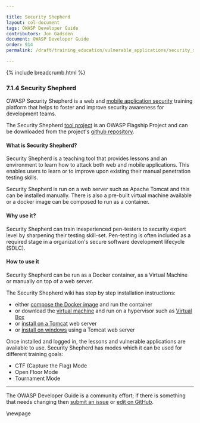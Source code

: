 ```yaml
---

title: Security Shepherd
layout: col-document
tags: OWASP Developer Guide
contributors: Jon Gadsden
document: OWASP Developer Guide
order: 914
permalink: /draft/training_education/vulnerable_applications/security_shepherd/

---
```


{% include breadcrumb.html %}

### 7.1.4 Security Shepherd

OWASP Security Shepherd is a web and [mobile application security][csmas] training platform
that helps to foster and improve security awareness for development teams.

The Security Shepherd [tool project][sec-shep] is an OWASP Flagship Project
and can be downloaded from the project's [github repository][sec-shep-repo].

#### What is Security Shepherd?

Security Shepherd is a teaching tool that provides lessons and an environment
to learn how to attack both web and mobile applications.
This enables users to learn or to improve upon existing their manual penetration testing skills.

Security Shepherd is run on a web server such as Apache Tomcat and this can be installed manually.
There is also a pre-built virtual machine available or a docker image can be composed to run as a container.

#### Why use it?

Security Shepherd can train inexperienced pen-testers to security expert level by sharpening their testing skill-set.
Pen-testing is often included as a required stage in a organization's secure software development lifecycle (SDLC).

#### How to use it

Security Shepherd can be run as a Docker container, as a Virtual Machine or manually on top of a web server.

The Security Shepherd wiki has step by step installation instructions:

* either [compose the Docker image][sec-shep-docker] and run the container
* or download the [virtual machine][sec-shep-vm] and run on a hypervisor such as [Virtual Box][vbox]
* or [install on a Tomcat][sec-shep-tomcat] web server
* or [install on windows][sec-shep-windows] using a Tomcat web server

Once installed and logged in, the lessons and vulnerable applications are available to use.
Security Shepherd has modes which it can be used for different training goals:

* CTF (Capture the Flag) Mode
* Open Floor Mode
* Tournament Mode

----

The OWASP Developer Guide is a community effort; if there is something that needs changing
then [submit an issue][issue090104] or [edit on GitHub][edit090104].

[csmas]: https://cheatsheetseries.owasp.org/cheatsheets/Mobile_Application_Security_Cheat_Sheet
[edit090104]: https://github.com/OWASP/www-project-developer-guide/blob/main/draft/09-training-education/01-vulnerable-apps/04-security-shepherd.md
[issue090104]: https://github.com/OWASP/www-project-developer-guide/issues/new?labels=content&template=request.md&title=Update:%2009-training-education/01-vulnerable-apps/04-security-shepherd
[sec-shep]: https://owasp.org/www-project-security-shepherd/
[sec-shep-docker]: https://github.com/OWASP/SecurityShepherd/wiki/Docker-Environment-Setup
[sec-shep-repo]: https://github.com/OWASP/SecurityShepherd
[sec-shep-tomcat]: https://github.com/OWASP/SecurityShepherd/wiki/Manual-Shepherd-Setup
[sec-shep-vm]: https://github.com/OWASP/SecurityShepherd/wiki/Using-the-Shepherd-VM
[sec-shep-windows]: https://github.com/OWASP/SecurityShepherd/wiki/Manual-Shepherd-Set-Up-(Windows)
[vbox]: https://www.virtualbox.org/wiki/Downloads

\newpage
